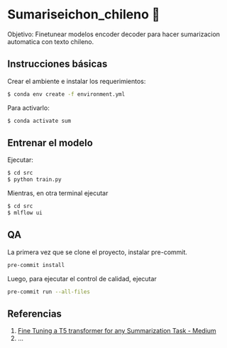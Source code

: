 # Sumariseichon_chileno 🐣

Objetivo: Finetunear modelos encoder decoder para hacer sumarizacion automatica
con texto chileno.

##  Instrucciones básicas

Crear el ambiente e instalar los requerimientos:

```bash
$ conda env create -f environment.yml
```

Para activarlo:

```bash
$ conda activate sum
```

## Entrenar el modelo

Ejecutar:

```bash
$ cd src
$ python train.py
```

Mientras, en otra terminal ejecutar


```bash
$ cd src
$ mlflow ui
```

## QA

La primera vez que se clone el proyecto, instalar pre-commit.

```bash
pre-commit install
```

Luego, para ejecutar el control de calidad, ejecutar

```bash
pre-commit run --all-files
```

## Referencias

1. [Fine Tuning a T5 transformer for any Summarization Task - Medium](https://towardsdatascience.com/fine-tuning-a-t5-transformer-for-any-summarization-task-82334c64c81)
2. ...
